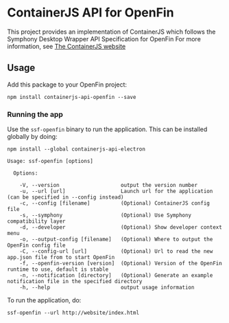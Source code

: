 # ContainerJS API for OpenFin

This project provides an implementation of ContainerJS which follows the Symphony Desktop Wrapper API Specification for OpenFin
For more information, see [The ContainerJS website](https://symphonyoss.github.io/ContainerJS/)

## Usage

Add this package to your OpenFin project:

```
npm install containerjs-api-openfin --save
```

### Running the app

Use the `ssf-openfin` binary to run the application. This can be installed globally by doing:

```
npm install --global containerjs-api-electron

Usage: ssf-openfin [options]

  Options:

    -V, --version                    output the version number
    -u, --url [url]                  Launch url for the application (can be specified in --config instead)
    -c, --config [filename]          (Optional) ContainerJS config file
    -s, --symphony                   (Optional) Use Symphony compatibility layer
    -d, --developer                  (Optional) Show developer context menu
    -o, --output-config [filename]   (Optional) Where to output the OpenFin config file
    -C, --config-url [url]           (Optional) Url to read the new app.json file from to start OpenFin
    -f, --openfin-version [version]  (Optional) Version of the OpenFin runtime to use, default is stable
    -n, --notification [directory]   (Optional) Generate an example notification file in the specified directory
    -h, --help                       output usage information
```

To run the application, do:

```
ssf-openfin --url http://website/index.html
```

